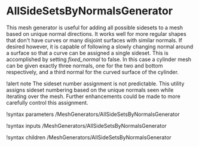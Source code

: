 # AllSideSetsByNormalsGenerator

This mesh generator is useful for adding all possible sidesets to a mesh based on unique normal
directions.  It works well for more regular shapes that don't have curves or many disjoint surfaces
with similar normals.  If desired however, it is capable of following a slowly changing normal around
a surface so that a curve can be assigned a single sideset. This is accomplished by setting
*fixed_normal* to false. In this case a cylinder mesh can be given exactly three normals, one for the
two and bottom respectively, and a third normal for the curved surface of the cylinder.

!alert note
The sideset number assignment is not predictable. This utility assigns sideset numbering based on the
unique normals seen while iterating over the mesh. Further enhancements could be made to more
carefully control this assignment.

!syntax parameters /MeshGenerators/AllSideSetsByNormalsGenerator

!syntax inputs /MeshGenerators/AllSideSetsByNormalsGenerator

!syntax children /MeshGenerators/AllSideSetsByNormalsGenerator
